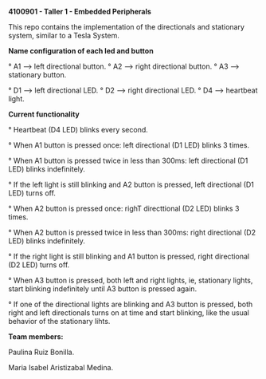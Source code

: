 **4100901 - Taller 1 - Embedded Peripherals** 

This repo contains the implementation of the directionals and stationary system, similar to a Tesla System.

**Name configuration of each led and button**

° A1 --> left directional button.
° A2 --> right directional button. 
° A3 --> stationary button. 

° D1 --> left directional LED.
° D2 --> right directional LED.
° D4 --> heartbeat light.

**Current functionality**

° Heartbeat (D4 LED) blinks every second. 

° When A1 button is pressed once: left directional (D1 LED) blinks 3 times.

° When A1 button is pressed twice in less than 300ms: left directional (D1 LED) blinks indefinitely.

° If the left light is still blinking and A2 button is pressed, left directional (D1 LED) turns off. 

° When A2 button is pressed once: righT directtional (D2 LED) blinks 3 times. 

° When A2 button is pressed twice in less than 300ms: right directional (D2 LED) blinks indefinitely.

° If the right light is still blinking and A1 button is pressed, right directional (D2 LED) turns off. 

° When A3 button is pressed, both left and right lights, ie, stationary lights, start blinking indefinitely until A3 button is pressed again. 

° If one of the directional lights are blinking and A3 button is pressed, both right and left directionals turns on at time and start blinking, like the usual behavior of the stationary lihts. 

**Team members:**

  Paulina Ruiz Bonilla.
  
  Maria Isabel Aristizabal Medina. 
